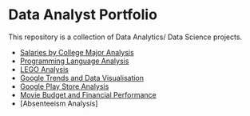 # Data Analyst Portfolio

This repository is a collection of Data Analytics/ Data Science projects.

* [Salaries by College Major Analysis](https://github.com/MunMunL/Data_Analysis_Portfolio/tree/main/Salaries_CollegeMajor_Analysis)
* [Programming Language Analysis](https://github.com/MunMunL/Data_Analysis_Portfolio/tree/main/Programming_Language_Analysis)
* [LEGO Analysis](https://github.com/MunMunL/Data_Analysis_Portfolio/tree/main/LEGO_Analysis)
* [Google Trends and Data Visualisation](https://github.com/MunMunL/Data_Analysis_Portfolio/blob/main/Google_Trends/README.md)
* [Google Play Store Analysis](https://github.com/MunMunL/Data_Analysis_Portfolio/tree/main/Google_Playstore_App_Analytics)
* [Movie Budget and Financial Performance](https://github.com/MunMunL/Data_Analysis_Portfolio/tree/main/Movie_Budget_FInancial_Performance)
* [Absenteeism Analysis]
